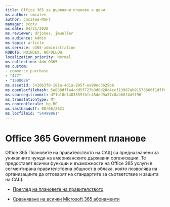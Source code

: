 ```yaml
---
title: Office 365 за държавни планове и цени
ms.author: cmcatee
author: cmcatee-MSFT
manager: scotv
ms.date: 04/21/2020
ms.reviewer: drjones, jmueller
ms.audience: Admin
ms.topic: article
ms.service: o365-administration
ROBOTS: NOINDEX, NOFOLLOW
localization_priority: Normal
ms.collection: Adm_O365
ms.custom:
- commerce_purchase
- "477"
- "1500026"
ms.assetid: 541063f0-181a-4d1a-895f-ea90ec3b29bb
ms.openlocfilehash: 5e888dffa4cdd5f727b3d0d28d4ccf13987ab91575666f1dff62c684308da06e
ms.sourcegitcommit: d71b18e1403859fbfc45ddd9a57c8ab68f4d9f96
ms.translationtype: MT
ms.contentlocale: bg-BG
ms.lasthandoff: 08/06/2021
ms.locfileid: "54499861"
---
```

# <a name="office-365-government-plans"></a>Office 365 Government планове

Office 365 Плановете на правителството на САЩ са предназначени за уникалните нужди на американските държавни организации. Те предоставят всички функции и възможности на Office 365 услуги в сегментирана правителствена общност в облака, която позволява на организациите да отговарят на стандартите за съответствие и защита на САЩ.
  
- [Преглед на плановете на правителството](https://products.office.com/government/compare-office-365-government-plans)

- [Сравняване на всички Microsoft 365 абонаменти](https://products.office.com/business/compare-more-office-365-for-business-plans)